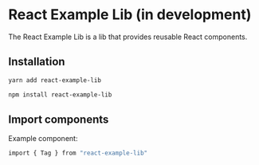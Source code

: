 # React Example Lib (in development)

The React Example Lib is a lib that provides reusable React components.

## Installation

```sh
yarn add react-example-lib
```

```sh
npm install react-example-lib
```

## Import components

Example component:

```sh
import { Tag } from "react-example-lib"
```

